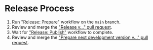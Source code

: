 # Release Process

1. Run ["Release: Prepare"][prepare] workflow on the `main` branch.
2. Review and merge the ["Release v..." pull request][pr-release].
3. Wait for ["Release: Publish"][publish] workflow to complete.
4. Review and merge the ["Prepare next development version v..." pull request][pr-next].

[prepare]: https://github.com/TWiStErRob/net.twisterrob.ghlint/actions/workflows/release-prepare.yml
[publish]: https://github.com/TWiStErRob/net.twisterrob.ghlint/actions/workflows/release-publish.yml
[pr-release]: https://github.com/TWiStErRob/net.twisterrob.ghlint/pulls?q=is%3Apr+is%3Aopen+in%3Atitle+%22Release%22
[pr-next]: https://github.com/TWiStErRob/net.twisterrob.ghlint/pulls?q=is%3Apr+is%3Aopen+in%3Atitle+%22Prepare%20next%20development%20version%22
